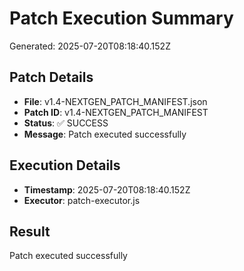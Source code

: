 # Patch Execution Summary
Generated: 2025-07-20T08:18:40.152Z

## Patch Details
- **File**: v1.4-NEXTGEN_PATCH_MANIFEST.json
- **Patch ID**: v1.4-NEXTGEN_PATCH_MANIFEST
- **Status**: ✅ SUCCESS
- **Message**: Patch executed successfully

## Execution Details
- **Timestamp**: 2025-07-20T08:18:40.152Z
- **Executor**: patch-executor.js

## Result
Patch executed successfully
